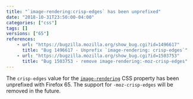 ```yaml
---
title: "`image-rendering:crisp-edges` has been unprefixed"
date: "2018-10-31T23:50:00-04:00"
categories: ["css"]
tags: []
versions: ["65"]
references:
    - url: "https://bugzilla.mozilla.org/show_bug.cgi?id=1496617"
      title: "Bug 1496617 - Unprefix `image-rendering: crisp-edges`"
    - url: "https://bugzilla.mozilla.org/show_bug.cgi?id=1503753"
      title: "Bug 1503753 - remove image-rendering:-moz-crisp-edges"
---
```

The `crisp-edges` value for the [`image-rendering`](https://developer.mozilla.org/docs/Web/CSS/image-rendering) CSS property has been unprefixed with Firefox 65. The support for `-moz-crisp-edges` will be removed in the future.

